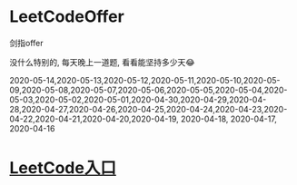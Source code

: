 # LeetCodeOffer
剑指offer

没什么特别的, 每天晚上一道题, 看看能坚持多少天😂


2020-05-14,2020-05-13,2020-05-12,2020-05-11,2020-05-10,2020-05-09,2020-05-08,2020-05-07,2020-05-06,2020-05-05,2020-05-04,2020-05-03,2020-05-02,2020-05-01,2020-04-30,2020-04-29,2020-04-28,2020-04-27,2020-04-26,2020-04-25,2020-04-24,2020-04-23,2020-04-22,2020-04-21,2020-04-20,2020-04-19, 2020-04-18, 2020-04-17, 2020-04-16


# [LeetCode入口](https://leetcode-cn.com/u/cocos543/)
